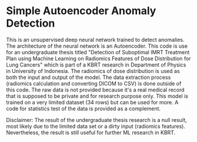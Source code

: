 # Simple Autoencoder Anomaly Detection
This is an unsupervised deep neural network trained to detect anomalies. The architecture of the neural network is an Autoencoder. This code is use for an undergraduate thesis titled "Detection of Suboptimal IMRT Treatment Plan using Machine Learning on Radiomics Features of Dose Distribution for Lung Cancers" which is part of a KBRT research in Department of Physics in University of Indonesia. The radiomics of dose distribution is used as both the input and output of the model. The data extraction process (radiomics calculation and converting DICOM to CSV) is done outside of this code. The raw data is not provided because it's a real medical record that is supposed to be private and for research purpose only. This model is trained on a very limited dataset (34 rows) but can be used for more. A code for statistics test of the data is provided as a complement.

Disclaimer: The result of the undergraduate thesis research is a null result, most likely due to the limited data set or a dirty input (radiomics features). Nevertheless, the result is still useful for further ML research in KBRT.
